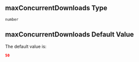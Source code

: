 ## maxConcurrentDownloads Type

`number`

## maxConcurrentDownloads Default Value

The default value is:

```json
50
```

